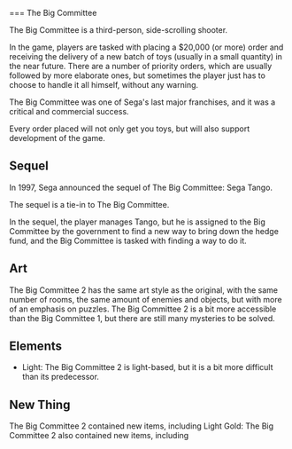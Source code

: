 
===
The Big Committee

The Big Committee is a third-person, side-scrolling shooter.  
  
 In the game, players are tasked with placing a $20,000 (or more) order and receiving the delivery of a new batch of toys (usually in a small quantity) in the near future. There are a number of priority orders, which are usually followed by more elaborate ones, but sometimes the player just has to choose to handle it all himself, without any warning.

The Big Committee was one of Sega's last major franchises, and it was a critical and commercial success.   
   

Every order placed will not only get you toys, but will also support development of the game.  
  
   

## Sequel

In 1997, Sega announced the sequel of The Big Committee: Sega Tango.   
  
 The sequel is a tie-in to The Big Committee.   
  
In the sequel, the player manages Tango, but he is assigned to the Big Committee by the government to find a new way to bring down the hedge fund, and the Big Committee is tasked with finding a way to do it.

## Art

The Big Committee 2 has the same art style as the original, with the same number of rooms, the same amount of enemies and objects, but with more of an emphasis on puzzles. The Big Committee 2 is a bit more accessible than the Big Committee 1, but there are still many mysteries to be solved.  
  

## Elements

*    Light: The Big Committee 2 is light-based, but it is a bit more difficult than its predecessor.    
   

## New Thing

The Big Committee 2 contained new items, including                                                        Light
     Gold: The Big Committee 2 also contained new items, including                                        
